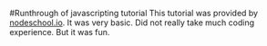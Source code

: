 #Runthrough of javascripting tutorial
This tutorial was provided by
[nodeschool.io](http://nodeschool.io/#workshopper-list). It
was very basic. Did not really take much coding experience. But it was fun.
